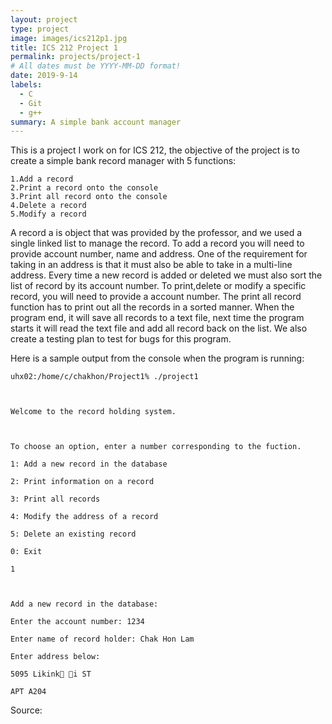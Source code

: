 ```yaml
---
layout: project
type: project
image: images/ics212p1.jpg
title: ICS 212 Project 1
permalink: projects/project-1
# All dates must be YYYY-MM-DD format!
date: 2019-9-14
labels:
  - C
  - Git
  - g++
summary: A simple bank account manager
---
```


This is a project I work on for ICS 212, the objective of the project is to create a simple bank record manager with 5 functions:

```
1.Add a record
2.Print a record onto the console
3.Print all record onto the console
4.Delete a record
5.Modify a record
```

A record a is object that was provided by the professor, and we used a single linked list to manage the record. To add a record you will need to provide account number, name and address. One of the requirement for taking in an address is that it must also be able to take in a multi-line address. Every time a new record is added or deleted we must also sort the list of record by its account number. To print,delete or modify a specific record, you will need to provide a account number. The print all record function has to print out all the records in a sorted manner. When the program end, it will save all records to a text file, next time the program starts it will read the text file and add all record back on the list. We also create a testing plan to test for bugs for this program.

Here is a sample output from the console when the program is running:
```
uhx02:/home/c/chakhon/Project1% ./project1



Welcome to the record holding system.



To choose an option, enter a number corresponding to the fuction.

1: Add a new record in the database

2: Print information on a record

3: Print all records

4: Modify the address of a record

5: Delete an existing record

0: Exit

1



Add a new record in the database:

Enter the account number: 1234

Enter name of record holder: Chak Hon Lam

Enter address below:

5095 Likink i ST

APT A204
```

Source: <a href="https://github.com/chakhon/ICS212/tree/master/Project1"><i class="large github icon">
